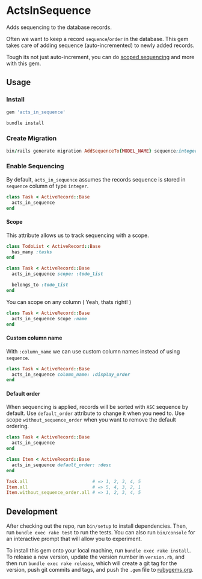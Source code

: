 # ActsInSequence

Adds sequencing to the database records.

Often we want to keep a record `sequence`/`order` in the database. This gem takes care of adding sequence (auto-incremented) to newly added records.

Tough its not just auto-increment, you can do [scoped sequencing](#scope) and more with this gem.

## Usage

### Install

```ruby
gem 'acts_in_sequence'
```

```ruby
bundle install
```

### Create Migration

```ruby
bin/rails generate migration AddSequenceTo{MODEL_NAME} sequence:integer
```

### Enable Sequencing

By default, `acts_in_sequence` assumes the records sequence is stored in `sequence` column of type `integer`.

```ruby
class Task < ActiveRecord::Base
  acts_in_sequence
end
```

#### Scope
This attribute allows us to track sequencing with a scope.

```ruby
class TodoList < ActiveRecord::Base
  has_many :tasks
end

class Task < ActiveRecord::Base
  acts_in_sequence scope: :todo_list

  belongs_to :todo_list
end
```

You can scope on any column ( Yeah, thats right! )

```ruby
class Task < ActiveRecord::Base
  acts_in_sequence scope :name
end
```

#### Custom column name
With `:column_name` we can use custom column names instead of using `sequence`.

```ruby
class Task < ActiveRecord::Base
  acts_in_sequence column_name: :display_order
end
```

#### Default order
When sequencing is applied, records will be sorted with `ASC` sequence by default. Use `default_order` attribute to change it when you need to.
Use scope `without_sequence_order` when you want to remove the default ordering.

```ruby
class Task < ActiveRecord::Base
  acts_in_sequence
end

class Item < ActiveRecord::Base
  acts_in_sequence default_order: :desc
end

Task.all                        # => 1, 2, 3, 4, 5
Item.all                        # => 5, 4, 3, 2, 1
Item.without_sequence_order.all # => 1, 2, 3, 4, 5
```

## Development

After checking out the repo, run `bin/setup` to install dependencies. Then, run `bundle exec rake test` to run the tests. You can also run `bin/console` for an interactive prompt that will allow you to experiment.

To install this gem onto your local machine, run `bundle exec rake install`. To release a new version, update the version number in `version.rb`, and then run `bundle exec rake release`, which will create a git tag for the version, push git commits and tags, and push the `.gem` file to [rubygems.org](https://rubygems.org).

